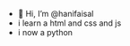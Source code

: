 - 👋 Hi, I’m @hanifaisal
- i learn a html and css and js
- i now a python
           				

<!---
hanifaisal/hanifaisal is a ✨ special ✨ repository because its `README.md` (this file) appears on your GitHub profile.
You can click the Preview link to take a look at your changes.
--->
